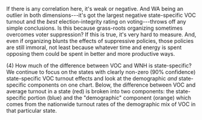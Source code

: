 If there is any correlation here, it's weak or negative.
And WA being an outlier in both dimensions---it's got the largest
negative state-specific VOC turnout and the *best* election-integrity
rating on voting---throws off any simple conclusions.
Is this because grass-roots organizing
sometimes overcomes voter suppression? If this is true, it's very hard to measure.
And, even if organizing blunts the effects of suppressive policies, those policies
are still immoral, not least because whatever time and energy is spent opposing
them could be spent in better and more productive ways.

\(4) How much of the difference between VOC and WNH is state-specific?
We continue to focus on the states with clearly non-zero (90% confidence)
state-specific VOC turnout effects and look at the demographic
*and* state-specific components on one chart. Below,
the difference between VOC and average turnout in a state (red) is
broken into two components: the state-specific portion (blue)
and the "demographic" component (orange) which comes from the nationwide turnout
rates of the demographic mix of VOC in that particular state.
